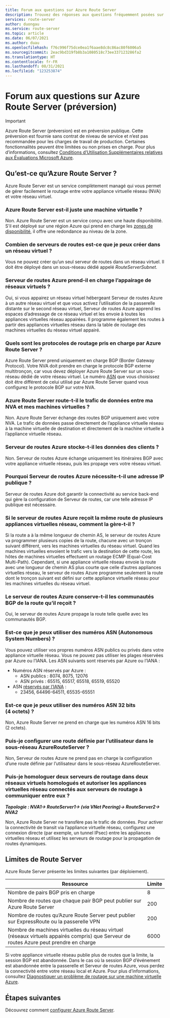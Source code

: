 ```yaml
---
title: Forum aux questions sur Azure Route Server
description: Trouvez des réponses aux questions fréquemment posées sur Azure Route Server.
services: route-server
author: duongau
ms.service: route-server
ms.topic: article
ms.date: 06/07/2021
ms.author: duau
ms.openlocfilehash: f76c996f75dce0ea1f6aae8dc8c86ac80f6006a5
ms.sourcegitcommit: 2eac9bd319fb8b3a1080518c73ee337123286fa2
ms.translationtype: HT
ms.contentlocale: fr-FR
ms.lasthandoff: 08/31/2021
ms.locfileid: "123253874"
---
```

# <a name="azure-route-server-preview-faq"></a>Forum aux questions sur Azure Route Server (préversion)

> [!IMPORTANT]
> Azure Route Server (préversion) est en préversion publique.
> Cette préversion est fournie sans contrat de niveau de service et n’est pas recommandée pour les charges de travail de production. Certaines fonctionnalités peuvent être limitées ou non prises en charge.
> Pour plus d’informations, consultez [Conditions d’Utilisation Supplémentaires relatives aux Évaluations Microsoft Azure](https://azure.microsoft.com/support/legal/preview-supplemental-terms/).

## <a name="what-is-azure-route-server"></a>Qu’est-ce qu’Azure Route Server ?

Azure Route Server est un service complètement managé qui vous permet de gérer facilement le routage entre votre appliance virtuelle réseau (NVA) et votre réseau virtuel.

### <a name="is-azure-route-server-just-a-vm"></a>Azure Route Server est-il juste une machine virtuelle ?

Non. Azure Route Server est un service conçu avec une haute disponibilité. S’il est déployé sur une région Azure qui prend en charge les [zones de disponibilité](../availability-zones/az-overview.md), il offre une redondance au niveau de la zone.

### <a name="how-many-route-servers-can-i-create-in-a-virtual-network"></a>Combien de serveurs de routes est-ce que je peux créer dans un réseau virtuel ?

Vous ne pouvez créer qu’un seul serveur de routes dans un réseau virtuel. Il doit être déployé dans un sous-réseau dédié appelé *RouteServerSubnet*.

### <a name="does-azure-route-server-support-virtual-network-peering"></a>Serveur de routes Azure prend-il en charge l’appairage de réseaux virtuels ?

Oui, si vous appairez un réseau virtuel hébergeant Serveur de routes Azure à un autre réseau virtuel et que vous activez l’utilisation de la passerelle distante sur le second réseau virtuel, Serveur de routes Azure apprend les espaces d’adressage de ce réseau virtuel et les envoie à toutes les appliances virtuelles réseau appairées. Il programme également les routes à partir des appliances virtuelles réseau dans la table de routage des machines virtuelles du réseau virtuel appairé. 


### <a name="what-routing-protocols-does-azure-route-server-support"></a><a name = "protocol"></a>Quels sont les protocoles de routage pris en charge par Azure Route Server ?

Azure Route Server prend uniquement en charge BGP (Border Gateway Protocol). Votre NVA doit prendre en charge le protocole BGP externe multitronçon, car vous devez déployer Azure Route Server sur un sous-réseau dédié de votre réseau virtuel. Le numéro [ASN](https://en.wikipedia.org/wiki/Autonomous_system_(Internet)) que vous choisissez doit être différent de celui utilisé par Azure Route Server quand vous configurez le protocole BGP sur votre NVA.

### <a name="does-azure-route-server-route-data-traffic-between-my-nva-and-my-vms"></a>Azure Route Server route-t-il le trafic de données entre ma NVA et mes machines virtuelles ?

Non. Azure Route Server échange des routes BGP uniquement avec votre NVA. Le trafic de données passe directement de l’appliance virtuelle réseau à la machine virtuelle de destination et directement de la machine virtuelle à l’appliance virtuelle réseau.

### <a name="does-azure-route-server-store-customer-data"></a>Serveur de routes Azure stocke-t-il les données des clients ?
Non. Serveur de routes Azure échange uniquement les itinéraires BGP avec votre appliance virtuelle réseau, puis les propage vers votre réseau virtuel.

### <a name="why-does-azure-route-server-require-a-public-ip-address"></a>Pourquoi Serveur de routes Azure nécessite-t-il une adresse IP publique ?

Serveur de routes Azure doit garantir la connectivité au service back-end qui gère la configuration de Serveur de routes, car une telle adresse IP publique est nécessaire. 

### <a name="if-azure-route-server-receives-the-same-route-from-more-than-one-nva-how-does-it-handle-them"></a>Si le serveur de routes Azure reçoit la même route de plusieurs appliances virtuelles réseau, comment la gère-t-il ?

Si la route a à la même longueur de chemin AS, le serveur de routes Azure va programmer plusieurs copies de la route, chacune avec un tronçon suivant différent, vers les machines virtuelles du réseau virtuel. Quand les machines virtuelles envoient le trafic vers la destination de cette route, les hôtes de machines virtuelles effectuent un routage ECMP (Equal-Cost Multi-Path). Cependant, si une appliance virtuelle réseau envoie la route avec une longueur de chemin AS plus courte que celle d’autres appliances virtuelles réseau, le serveur de routes Azure programme seulement la route dont le tronçon suivant est défini sur cette appliance virtuelle réseau pour les machines virtuelles du réseau virtuel.

### <a name="does-azure-route-server-preserve-the-bgp-communities-of-the-route-it-receives"></a>Le serveur de routes Azure conserve-t-il les communautés BGP de la route qu’il reçoit ?

Oui, le serveur de routes Azure propage la route telle quelle avec les communautés BGP.

### <a name="what-autonomous-system-numbers-asns-can-i-use"></a>Est-ce que je peux utiliser des numéros ASN (Autonomous System Numbers) ?

Vous pouvez utiliser vos propres numéros ASN publics ou privés dans votre appliance virtuelle réseau. Vous ne pouvez pas utiliser les plages réservées par Azure ou l’IANA.
Les ASN suivants sont réservés par Azure ou l’IANA :

* Numéros ASN réservés par Azure :
    * ASN publics : 8074, 8075, 12076
    * ASN privés : 65515, 65517, 65518, 65519, 65520
* ASN [réservés par l’IANA](http://www.iana.org/assignments/iana-as-numbers-special-registry/iana-as-numbers-special-registry.xhtml) :
    * 23456, 64496-64511, 65535-65551

### <a name="can-i-use-32-bit-4-byte-asns"></a>Est-ce que je peux utiliser des numéros ASN 32 bits (4 octets) ?

Non, Azure Route Server ne prend en charge que les numéros ASN 16 bits (2 octets).

### <a name="can-i-configure-a-user-defined-route-udr-in-the-azurerouteserver-subnet"></a>Puis-je configurer une route définie par l’utilisateur dans le sous-réseau AzureRouteServer ?

Non, Serveur de routes Azure ne prend pas en charge la configuration d’une route définie par l’utilisateur dans le sous-réseau AzureRouteServer.

### <a name="can-i-peer-two-route-servers-in-two-peered-virtual-networks-and-enable-the-nvas-connected-to-the-route-servers-to-talk-to-each-other"></a>Puis-je homologuer deux serveurs de routage dans deux réseaux virtuels homologués et autoriser les appliances virtuelles réseau connectés aux serveurs de routage à communiquer entre eux ? 

***Topologie : NVA1-> RouteServer1-> (via VNet Peering)-> RouteServer2-> NVA2***

Non, Azure Route Server ne transfère pas le trafic de données. Pour activer la connectivité de transit via l’appliance virtuelle réseau, configurez une connexion directe (par exemple, un tunnel IPsec) entre les appliances virtuelles réseau et utilisez les serveurs de routage pour la propagation de routes dynamiques. 

## <a name="route-server-limits"></a><a name = "limitations"></a>Limites de Route Server

Azure Route Server présente les limites suivantes (par déploiement).

| Ressource | Limite |
|----------|-------|
| Nombre de pairs BGP pris en charge | 8 |
| Nombre de routes que chaque pair BGP peut publier sur Azure Route Server | 200 |
| Nombre de routes qu’Azure Route Server peut publier sur ExpressRoute ou la passerelle VPN | 200 |
| Nombre de machines virtuelles du réseau virtuel (réseaux virtuels appairés compris) que Serveur de routes Azure peut prendre en charge | 6000 |

Si votre appliance virtuelle réseau publie plus de routes que la limite, la session BGP est abandonnée. Dans le cas où la session BGP d’événement est abandonnée entre la passerelle et Serveur de routes Azure, vous perdez la connectivité entre votre réseau local et Azure. Pour plus d’informations, consultez [Diagnostiquer un problème de routage sur une machine virtuelle Azure](../virtual-network/diagnose-network-routing-problem.md).

## <a name="next-steps"></a>Étapes suivantes

Découvrez comment [configurer Azure Route Server](quickstart-configure-route-server-powershell.md).
